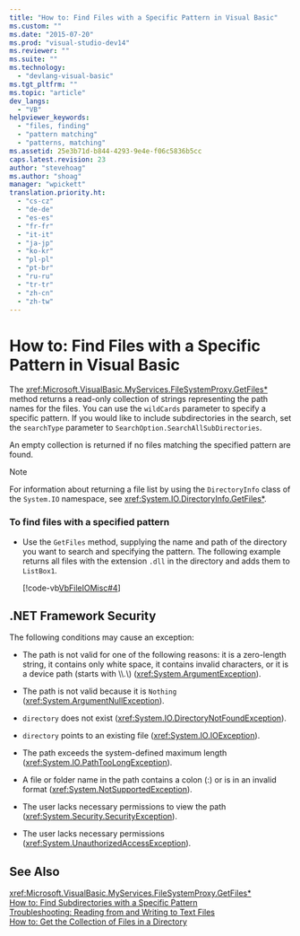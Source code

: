 ```yaml
---
title: "How to: Find Files with a Specific Pattern in Visual Basic"
ms.custom: ""
ms.date: "2015-07-20"
ms.prod: "visual-studio-dev14"
ms.reviewer: ""
ms.suite: ""
ms.technology: 
  - "devlang-visual-basic"
ms.tgt_pltfrm: ""
ms.topic: "article"
dev_langs: 
  - "VB"
helpviewer_keywords: 
  - "files, finding"
  - "pattern matching"
  - "patterns, matching"
ms.assetid: 25e3b71d-b844-4293-9e4e-f06c5836b5cc
caps.latest.revision: 23
author: "stevehoag"
ms.author: "shoag"
manager: "wpickett"
translation.priority.ht: 
  - "cs-cz"
  - "de-de"
  - "es-es"
  - "fr-fr"
  - "it-it"
  - "ja-jp"
  - "ko-kr"
  - "pl-pl"
  - "pt-br"
  - "ru-ru"
  - "tr-tr"
  - "zh-cn"
  - "zh-tw"
---
```

# How to: Find Files with a Specific Pattern in Visual Basic
The <xref:Microsoft.VisualBasic.MyServices.FileSystemProxy.GetFiles*> method returns a read-only collection of strings representing the path names for the files. You can use the `wildCards` parameter to specify a specific pattern. If you would like to include subdirectories in the search, set the `searchType` parameter to `SearchOption.SearchAllSubDirectories`.  
  
 An empty collection is returned if no files matching the specified pattern are found.  
  
> [!NOTE]
>  For information about returning a file list by using the `DirectoryInfo` class of the `System.IO` namespace, see <xref:System.IO.DirectoryInfo.GetFiles*>.  
  
### To find files with a specified pattern  
  
-   Use the `GetFiles` method, supplying the name and path of the directory you want to search and specifying the pattern. The following example returns all files with the extension `.dll` in the directory and adds them to `ListBox1`.  
  
     [!code-vb[VbFileIOMisc#4](../../../../visual-basic/developing-apps/programming/drives-directories-files/codesnippet/VisualBasic/how-to-find-files-with-a-specific-pattern_1.vb)]  
  
## .NET Framework Security  
 The following conditions may cause an exception:  
  
-   The path is not valid for one of the following reasons: it is a zero-length string, it contains only white space, it contains invalid characters, or it is a device path (starts with \\\\.\\) (<xref:System.ArgumentException>).  
  
-   The path is not valid because it is `Nothing` (<xref:System.ArgumentNullException>).  
  
-   `directory` does not exist (<xref:System.IO.DirectoryNotFoundException>).  
  
-   `directory` points to an existing file (<xref:System.IO.IOException>).  
  
-   The path exceeds the system-defined maximum length (<xref:System.IO.PathTooLongException>).  
  
-   A file or folder name in the path contains a colon (:) or is in an invalid format (<xref:System.NotSupportedException>).  
  
-   The user lacks necessary permissions to view the path (<xref:System.Security.SecurityException>).  
  
-   The user lacks necessary permissions (<xref:System.UnauthorizedAccessException>).  
  
## See Also  
 <xref:Microsoft.VisualBasic.MyServices.FileSystemProxy.GetFiles*>   
 [How to: Find Subdirectories with a Specific Pattern](../../../../visual-basic/developing-apps/programming/drives-directories-files/how-to-find-subdirectories-with-a-specific-pattern.md)   
 [Troubleshooting: Reading from and Writing to Text Files](../../../../visual-basic/developing-apps/programming/drives-directories-files/troubleshooting-reading-from-and-writing-to-text-files.md)   
 [How to: Get the Collection of Files in a Directory](../../../../visual-basic/developing-apps/programming/drives-directories-files/how-to-get-the-collection-of-files-in-a-directory.md)